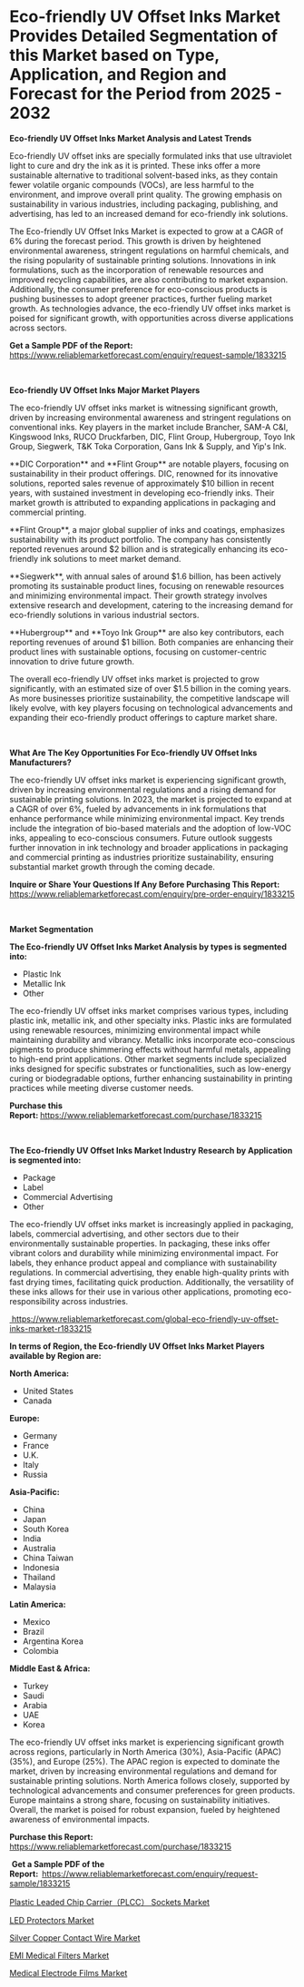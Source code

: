 <p><h1>Eco-friendly UV Offset Inks Market Provides Detailed Segmentation of this Market based on Type, Application, and Region and Forecast for the Period from 2025 - 2032</h1></p><p><strong>Eco-friendly UV Offset Inks Market Analysis and Latest Trends</strong></p>
<p><p>Eco-friendly UV offset inks are specially formulated inks that use ultraviolet light to cure and dry the ink as it is printed. These inks offer a more sustainable alternative to traditional solvent-based inks, as they contain fewer volatile organic compounds (VOCs), are less harmful to the environment, and improve overall print quality. The growing emphasis on sustainability in various industries, including packaging, publishing, and advertising, has led to an increased demand for eco-friendly ink solutions.</p><p>The Eco-friendly UV Offset Inks Market is expected to grow at a CAGR of 6% during the forecast period. This growth is driven by heightened environmental awareness, stringent regulations on harmful chemicals, and the rising popularity of sustainable printing solutions. Innovations in ink formulations, such as the incorporation of renewable resources and improved recycling capabilities, are also contributing to market expansion. Additionally, the consumer preference for eco-conscious products is pushing businesses to adopt greener practices, further fueling market growth. As technologies advance, the eco-friendly UV offset inks market is poised for significant growth, with opportunities across diverse applications across sectors.</p></p>
<p><strong>Get a Sample PDF of the Report:&nbsp;</strong> <a href="https://www.reliablemarketforecast.com/enquiry/request-sample/1833215?utm_campaign=1140&utm_medium=2&utm_source=Github&utm_content=ia&utm_term=26032025&utm_id=eco-friendly-uv-offset-inks">https://www.reliablemarketforecast.com/enquiry/request-sample/1833215</a></p>
<p>&nbsp;</p>
<p><strong>Eco-friendly UV Offset Inks Major Market Players</strong></p>
<p><p>The eco-friendly UV offset inks market is witnessing significant growth, driven by increasing environmental awareness and stringent regulations on conventional inks. Key players in the market include Brancher, SAM-A C&I, Kingswood Inks, RUCO Druckfarben, DIC, Flint Group, Hubergroup, Toyo Ink Group, Siegwerk, T&K Toka Corporation, Gans Ink & Supply, and Yip's Ink.</p><p>**DIC Corporation** and **Flint Group** are notable players, focusing on sustainability in their product offerings. DIC, renowned for its innovative solutions, reported sales revenue of approximately $10 billion in recent years, with sustained investment in developing eco-friendly inks. Their market growth is attributed to expanding applications in packaging and commercial printing.</p><p>**Flint Group**, a major global supplier of inks and coatings, emphasizes sustainability with its product portfolio. The company has consistently reported revenues around $2 billion and is strategically enhancing its eco-friendly ink solutions to meet market demand.</p><p>**Siegwerk**, with annual sales of around $1.6 billion, has been actively promoting its sustainable product lines, focusing on renewable resources and minimizing environmental impact. Their growth strategy involves extensive research and development, catering to the increasing demand for eco-friendly solutions in various industrial sectors.</p><p>**Hubergroup** and **Toyo Ink Group** are also key contributors, each reporting revenues of around $1 billion. Both companies are enhancing their product lines with sustainable options, focusing on customer-centric innovation to drive future growth.</p><p>The overall eco-friendly UV offset inks market is projected to grow significantly, with an estimated size of over $1.5 billion in the coming years. As more businesses prioritize sustainability, the competitive landscape will likely evolve, with key players focusing on technological advancements and expanding their eco-friendly product offerings to capture market share.</p></p>
<p>&nbsp;</p>
<p><strong>What Are The Key Opportunities For Eco-friendly UV Offset Inks Manufacturers?</strong></p>
<p><p>The eco-friendly UV offset inks market is experiencing significant growth, driven by increasing environmental regulations and a rising demand for sustainable printing solutions. In 2023, the market is projected to expand at a CAGR of over 6%, fueled by advancements in ink formulations that enhance performance while minimizing environmental impact. Key trends include the integration of bio-based materials and the adoption of low-VOC inks, appealing to eco-conscious consumers. Future outlook suggests further innovation in ink technology and broader applications in packaging and commercial printing as industries prioritize sustainability, ensuring substantial market growth through the coming decade.</p></p>
<p><strong>Inquire or Share Your Questions If Any Before Purchasing This Report:</strong> <a href="https://www.reliablemarketforecast.com/enquiry/pre-order-enquiry/1833215?utm_campaign=1140&utm_medium=2&utm_source=Github&utm_content=ia&utm_term=26032025&utm_id=eco-friendly-uv-offset-inks">https://www.reliablemarketforecast.com/enquiry/pre-order-enquiry/1833215</a></p>
<p>&nbsp;</p>
<p><strong>Market Segmentation</strong></p>
<p><strong>The Eco-friendly UV Offset Inks Market Analysis by types is segmented into:</strong></p>
<p><ul><li>Plastic Ink</li><li>Metallic Ink</li><li>Other</li></ul></p>
<p><p>The eco-friendly UV offset inks market comprises various types, including plastic ink, metallic ink, and other specialty inks. Plastic inks are formulated using renewable resources, minimizing environmental impact while maintaining durability and vibrancy. Metallic inks incorporate eco-conscious pigments to produce shimmering effects without harmful metals, appealing to high-end print applications. Other market segments include specialized inks designed for specific substrates or functionalities, such as low-energy curing or biodegradable options, further enhancing sustainability in printing practices while meeting diverse customer needs.</p></p>
<p><strong>Purchase this Report:&nbsp;</strong><a href="https://www.reliablemarketforecast.com/purchase/1833215?utm_campaign=1140&utm_medium=2&utm_source=Github&utm_content=ia&utm_term=26032025&utm_id=eco-friendly-uv-offset-inks">https://www.reliablemarketforecast.com/purchase/1833215</a></p>
<p>&nbsp;</p>
<p><strong>The Eco-friendly UV Offset Inks Market Industry Research by Application is segmented into:</strong></p>
<p><ul><li>Package</li><li>Label</li><li>Commercial Advertising</li><li>Other</li></ul></p>
<p><p>The eco-friendly UV offset inks market is increasingly applied in packaging, labels, commercial advertising, and other sectors due to their environmentally sustainable properties. In packaging, these inks offer vibrant colors and durability while minimizing environmental impact. For labels, they enhance product appeal and compliance with sustainability regulations. In commercial advertising, they enable high-quality prints with fast drying times, facilitating quick production. Additionally, the versatility of these inks allows for their use in various other applications, promoting eco-responsibility across industries.</p></p>
<p><a href="https://www.reliablemarketforecast.com/global-eco-friendly-uv-offset-inks-market-r1833215?utm_campaign=1140&utm_medium=2&utm_source=Github&utm_content=ia&utm_term=26032025&utm_id=eco-friendly-uv-offset-inks">&nbsp;https://www.reliablemarketforecast.com/global-eco-friendly-uv-offset-inks-market-r1833215</a></p>
<p><strong>In terms of Region, the Eco-friendly UV Offset Inks Market Players available by Region are:</strong></p>
<p>
    <p> <strong> North America: </strong>
        <ul>
            <li>United States</li>
            <li>Canada</li>
        </ul>
        </p> 
    <p> <strong> Europe: </strong>
        <ul>
            <li>Germany</li>
            <li>France</li>
            <li>U.K.</li>
            <li>Italy</li>
            <li>Russia</li>
        </ul>
        </p> 
    <p> <strong> Asia-Pacific: </strong>
        <ul>
            <li>China</li>
            <li>Japan</li>
            <li>South Korea</li>
            <li>India</li>
            <li>Australia</li>
            <li>China Taiwan</li>
            <li>Indonesia</li>
            <li>Thailand</li>
            <li>Malaysia</li>
        </ul>
        </p> 
    <p> <strong> Latin America: </strong>
        <ul>
            <li>Mexico</li>
            <li>Brazil</li>
            <li>Argentina Korea</li>
            <li>Colombia</li>
        </ul>
        </p> 
    <p> <strong> Middle East & Africa: </strong>
        <ul>
            <li>Turkey</li>
            <li>Saudi</li>
            <li>Arabia</li>
            <li>UAE</li>
            <li>Korea</li>
        </ul>
    </p>
    </p>
<p><p>The eco-friendly UV offset inks market is experiencing significant growth across regions, particularly in North America (30%), Asia-Pacific (APAC) (35%), and Europe (25%). The APAC region is expected to dominate the market, driven by increasing environmental regulations and demand for sustainable printing solutions. North America follows closely, supported by technological advancements and consumer preferences for green products. Europe maintains a strong share, focusing on sustainability initiatives. Overall, the market is poised for robust expansion, fueled by heightened awareness of environmental impacts.</p></p>
<p><strong>Purchase this Report: </strong><a href="https://www.reliablemarketforecast.com/purchase/1833215?utm_campaign=1140&utm_medium=2&utm_source=Github&utm_content=ia&utm_term=26032025&utm_id=eco-friendly-uv-offset-inks">https://www.reliablemarketforecast.com/purchase/1833215</a></p>
<p>&nbsp;<strong>Get a Sample PDF of the Report:&nbsp;&nbsp;</strong><a href="https://www.reliablemarketforecast.com/enquiry/request-sample/1833215?utm_campaign=1140&utm_medium=2&utm_source=Github&utm_content=ia&utm_term=26032025&utm_id=eco-friendly-uv-offset-inks">https://www.reliablemarketforecast.com/enquiry/request-sample/1833215</a></p>
<p><strong></strong></p>
<p><p><a href="https://github.com/kluviabolofo/Market-Research-Report-List-1/blob/main/plastic-leaded-chip-carrierplcc-sockets-market.md?utm_campaign=1140&utm_medium=2&utm_source=Github&utm_content=ia&utm_term=26032025&utm_id=eco-friendly-uv-offset-inks">Plastic Leaded Chip Carrier（PLCC） Sockets Market</a></p><p><a href="https://github.com/spehnluenaru/Market-Research-Report-List-1/blob/main/led-protectors-market.md?utm_campaign=1140&utm_medium=2&utm_source=Github&utm_content=ia&utm_term=26032025&utm_id=eco-friendly-uv-offset-inks">LED Protectors Market</a></p><p><a href="https://github.com/ryantindyaiz/Market-Research-Report-List-1/blob/main/silver-copper-contact-wire-market.md?utm_campaign=1140&utm_medium=2&utm_source=Github&utm_content=ia&utm_term=26032025&utm_id=eco-friendly-uv-offset-inks">Silver Copper Contact Wire Market</a></p><p><a href="https://github.com/thapabylers2/Market-Research-Report-List-1/blob/main/emi-medical-filters-market.md?utm_campaign=1140&utm_medium=2&utm_source=Github&utm_content=ia&utm_term=26032025&utm_id=eco-friendly-uv-offset-inks">EMI Medical Filters Market</a></p><p><a href="https://github.com/muskoaizahfi/Market-Research-Report-List-1/blob/main/medical-electrode-films-market.md?utm_campaign=1140&utm_medium=2&utm_source=Github&utm_content=ia&utm_term=26032025&utm_id=eco-friendly-uv-offset-inks">Medical Electrode Films Market</a></p></p>
